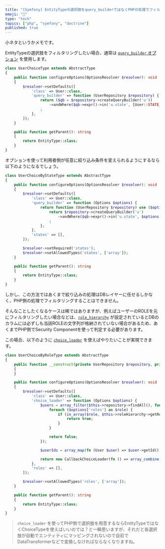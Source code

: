 ```yaml
---
title: "[Symfony] EntityTypeの選択肢をquery_builderではなくPHPの処理でフィルタリングする"
emoji: "🐘"
type: "tech"
topics: ["php", "symfony", "doctrine"]
published: true
---
```


小ネタというかメモです。

EntityTypeの選択肢をフィルタリングしたい場合、通常は [`query_builder` オプション](https://symfony.com/doc/current/reference/forms/types/entity.html#query-builder) を使用します。

```php
class UserChoiceType extends AbstractType
{
    public function configureOptions(OptionsResolver $resolver): void
    {
        $resolver->setDefaults([
            'class' => User::class,
            'query_builder' => function (UserRepository $repository) {
                return ($qb = $repository->createQueryBuilder('u'))
                    ->andWhere($qb->expr()->in('u.state', [User::STATE_X, User::STATE_Y, User::STATE_Z]))
                ;
            },
        ]);
    }

    public function getParent(): string
    {
        return EntityType::class;
    }
}
```

オプションを使って利用者側が任意に絞り込み条件を変えられるようにするなら以下のようになるでしょう。

```php
class UserChoiceByStateType extends AbstractType
{
    public function configureOptions(OptionsResolver $resolver): void
    {
        $resolver->setDefaults([
            'class' => User::class,
            'query_builder' => function (Options $options) {
                return function (UserRepository $repository) use ($options) {
                    return $repository->createQueryBuilder('u')
                        ->andWhere($qb->expr()->in('u.state', $options['states']))
                    ;
                };
            },
            'states' => [],
        ]);

        $resolver->setRequired('states');
        $resolver->setAllowedTypes('states', ['array']);
    }

    public function getParent(): string
    {
        return EntityType::class;
    }
}
```

しかし、この方法ではあくまで絞り込みの処理はDBレイヤーに任せるしかなく、PHP側の処理でフィルタリングすることはできません。

そんなことしたくなるケースは稀ではありますが、例えばユーザーのROLEを元にフィルタリングしたい場合などは、[`role_hierarchy`](https://symfony.com/doc/current/security.html#hierarchical-roles) が設定されているとDBのカラムには必ずしも当該ROLEの文字列が格納されていない場合があるため、あくまでPHP側でSecurity Componentを使って判定する必要があります。

この場合、以下のように  [`choice_loader`](https://symfony.com/doc/current/reference/forms/types/choice.html#choice-loader) を使えばやりたいことが実現できます。

```php
class UserChoiceByRoleType extends AbstractType
{
    public function __construct(private UserRepository $repository, private RoleHierarchyInterface $roleHierarchy)
    {
    }

    public function configureOptions(OptionsResolver $resolver): void
    {
        $resolver->setDefaults([
            'class' => User::class,
            'choice_loader' => function (Options $options) {
                $users = array_filter($this->repository->findAll(), function (User $user) use ($options) {
                    foreach ($options['roles'] as $role) {
                        if (in_array($role, $this->roleHierarchy->getReachableRoleNames($user->getRoles()), true)) {
                            return true;
                        }
                    }

                    return false;
                });

                $userIds = array_map(fn (User $user) => $user->getId(), $users);

                return new CallbackChoiceLoader(fn () => array_combine($userIds, $users));
            },
            'roles' => [],
        ]);

        $resolver->setAllowedTypes('roles', ['array']);
    }

    public function getParent(): string
    {
        return EntityType::class;
    }
}
```

> `choice_loader` を使ってPHP側で選択肢を用意するならEntityTypeではなくChoiceTypeを使えばいいのでは？と一瞬思いますが、それだと各選択肢が自動でエンティティにマッピングされないので自前でDataTransformerなどで変換しなければならなくなりますね。
